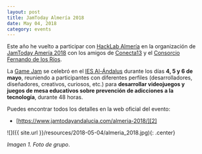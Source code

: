 ```yaml
---
layout: post
title: JamToday Almería 2018
date: May 04, 2018
category: events
---
```


Este año he vuelto a participar con [HackLab Almería][1] en la organización de [JamToday Amería 2018][2] con los amigos de [Conecta13][3] y el [Consorcio Fernando de los Ríos][4]. 

La [Game Jam][2] se celebró en el [IES Al-Ándalus][5] durante los días **4, 5 y 6 de mayo**, reuniendo a participantes con diferentes perfiles (desarrolladores, diseñadores, creativos, curiosos, etc.) para **desarrollar videojuegos y juegos de mesa educativos sobre prevención de adicciones a la tecnología**, durante 48 horas.

Puedes encontrar todos los detalles en la web oficial del evento:

* [https://www.jamtodayandalucia.com/almeria-2018/][2]

![]({{ site.url }}/resources/2018-05-04/almeria_2018.jpg){: .center}

*Imagen 1. Foto de grupo*.

[1]: http://hacklabalmeria.net
[2]: https://www.jamtodayandalucia.com/almeria-2018/
[3]: http://conecta13.com
[4]: http://www.consorciofernandodelosrios.es
[5]: https://www.iesalandalus.org